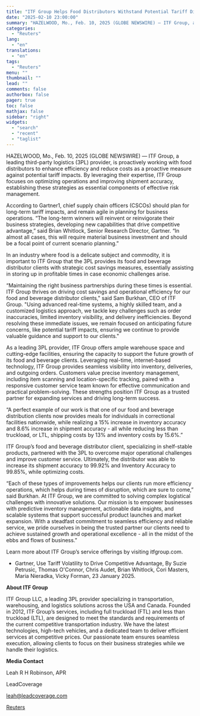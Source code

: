 ```yaml
---
title: "ITF Group Helps Food Distributors Withstand Potential Tariff Disruptions"
date: "2025-02-10 23:00:00"
summary: "HAZELWOOD, Mo., Feb. 10, 2025 (GLOBE NEWSWIRE) — ITF Group, a leading third-party logistics (3PL) provider, is proactively working with food distributors to enhance efficiency and reduce costs as a proactive measure against potential tariff impacts. By leveraging their expertise, ITF Group focuses on optimizing operations and improving shipment accuracy,..."
categories:
  - "Reuters"
lang:
  - "en"
translations:
  - "en"
tags:
  - "Reuters"
menu: ""
thumbnail: ""
lead: ""
comments: false
authorbox: false
pager: true
toc: false
mathjax: false
sidebar: "right"
widgets:
  - "search"
  - "recent"
  - "taglist"
---
```


HAZELWOOD, Mo., Feb. 10, 2025 (GLOBE NEWSWIRE) — ITF Group, a leading third-party logistics (3PL) provider, is proactively working with food distributors to enhance efficiency and reduce costs as a proactive measure against potential tariff impacts. By leveraging their expertise, ITF Group focuses on optimizing operations and improving shipment accuracy, establishing these strategies as essential components of effective risk management.

According to Gartner1, chief supply chain officers (CSCOs) should plan for long-term tariff impacts, and remain agile in planning for business operations. “The long-term winners will reinvent or reinvigorate their business strategies, developing new capabilities that drive competitive advantage,” said Brian Whitlock, Senior Research Director, Gartner. “In almost all cases, this will require material business investment and should be a focal point of current scenario planning.”

In an industry where food is a delicate subject and commodity, it is important to ITF Group that the 3PL provides its food and beverage distributor clients with strategic cost savings measures, essentially assisting in storing up in profitable times in case economic challenges arise.

“Maintaining the right business partnerships during these times is essential. ITF Group thrives on driving cost savings and operational efficiency for our food and beverage distributor clients," said Sam Burkhan, CEO of ITF Group. "Using advanced real-time systems, a highly skilled team, and a customized logistics approach, we tackle key challenges such as order inaccuracies, limited inventory visibility, and delivery inefficiencies. Beyond resolving these immediate issues, we remain focused on anticipating future concerns, like potential tariff impacts, ensuring we continue to provide valuable guidance and support to our clients."

As a leading 3PL provider, ITF Group offers ample warehouse space and cutting-edge facilities, ensuring the capacity to support the future growth of its food and beverage clients. Leveraging real-time, internet-based technology, ITF Group provides seamless visibility into inventory, deliveries, and outgoing orders. Customers value precise inventory management, including item scanning and location-specific tracking, paired with a responsive customer service team known for effective communication and practical problem-solving. These strengths position ITF Group as a trusted partner for expanding services and driving long-term success.

“A perfect example of our work is that one of our food and beverage distribution clients now provides meals for individuals in correctional facilities nationwide, while realizing a 15% increase in inventory accuracy and 8.6% increase in shipment accuracy - all while reducing less than truckload, or LTL, shipping costs by 13% and inventory costs by 15.6%.”

ITF Group’s food and beverage distributor client, specializing in shelf-stable products, partnered with the 3PL to overcome major operational challenges and improve customer service. Ultimately, the distributor was able to increase its shipment accuracy to 99.92% and Inventory Accuracy to 99.85%, while optimizing costs.

“Each of these types of improvements helps our clients run more efficiency operations, which helps during times of disruption, which are sure to come,” said Burkhan. At ITF Group, we are committed to solving complex logistical challenges with innovative solutions. Our mission is to empower businesses with predictive inventory management, actionable data insights, and scalable systems that support successful product launches and market expansion. With a steadfast commitment to seamless efficiency and reliable service, we pride ourselves in being the trusted partner our clients need to achieve sustained growth and operational excellence - all in the midst of the ebbs and flows of business.”

Learn more about ITF Group’s service offerings by visiting itfgroup.com.

* Gartner, Use Tariff Volatility to Drive Competitive Advantage, By Suzie Petrusic, Thomas O'Connor, Chris Audet, Brian Whitlock, Cori Masters, Maria Nieradka, Vicky Forman, 23 January 2025.

**About ITF Group**

ITF Group LLC, a leading 3PL provider specializing in transportation, warehousing, and logistics solutions across the USA and Canada. Founded in 2012, ITF Group’s services, including full truckload (FTL) and less than truckload (LTL), are designed to meet the standards and requirements of the current competitive transportation industry. We have the latest technologies, high-tech vehicles, and a dedicated team to deliver efficient services at competitive prices. Our passionate team ensures seamless execution, allowing clients to focus on their business strategies while we handle their logistics.

**Media Contact**

Leah R H Robinson, APR

LeadCoverage

leah@leadcoverage.com

[Reuters](https://www.tradingview.com/news/reuters.com,2025-02-10:newsml_GNX4cF8CH:0-itf-group-helps-food-distributors-withstand-potential-tariff-disruptions/)
